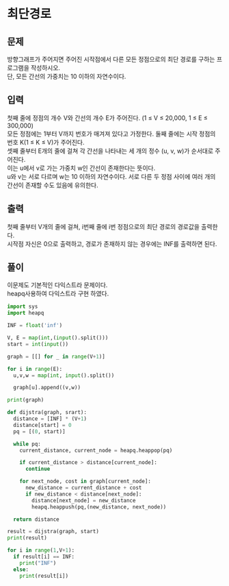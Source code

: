 # 최단경로

## 문제
방향그래프가 주어지면 주어진 시작점에서 다른 모든 정점으로의 최단 경로를 구하는 프로그램을 작성하시오. </br>
단, 모든 간선의 가중치는 10 이하의 자연수이다. </br>

## 입력
첫째 줄에 정점의 개수 V와 간선의 개수 E가 주어진다. (1 ≤ V ≤ 20,000, 1 ≤ E ≤ 300,000)  </br>
모든 정점에는 1부터 V까지 번호가 매겨져 있다고 가정한다. 둘째 줄에는 시작 정점의 번호 K(1 ≤ K ≤ V)가 주어진다.  </br>
셋째 줄부터 E개의 줄에 걸쳐 각 간선을 나타내는 세 개의 정수 (u, v, w)가 순서대로 주어진다.  </br>
이는 u에서 v로 가는 가중치 w인 간선이 존재한다는 뜻이다. </br>
u와 v는 서로 다르며 w는 10 이하의 자연수이다. 서로 다른 두 정점 사이에 여러 개의 간선이 존재할 수도 있음에 유의한다. </br>

## 출력
첫째 줄부터 V개의 줄에 걸쳐, i번째 줄에 i번 정점으로의 최단 경로의 경로값을 출력한다. </br>
시작점 자신은 0으로 출력하고, 경로가 존재하지 않는 경우에는 INF를 출력하면 된다. </br>

## 풀이
이문제도 기본적인 다익스트라 문제이다. </br>
heapq사용하여 다익스트라 구현 하였다. </br>
```python
import sys
import heapq

INF = float('inf')

V, E = map(int,(input().split()))
start = int(input())

graph = [[] for _ in range(V+1)]

for i in range(E):
  u,v,w = map(int, input().split())

  graph[u].append((v,w))

print(graph)

def dijstra(graph, srart):
  distance = [INF] * (V+1)
  distance[start] = 0
  pq = [(0, start)]

  while pq:
    current_distance, current_node = heapq.heappop(pq)

    if current_distance > distance[current_node]:
      continue

    for next_node, cost in graph[current_node]:
      new_distance = current_distance + cost
      if new_distance < distance[next_node]:
        distance[next_node] = new_distance
        heapq.heappush(pq,(new_distance, next_node))

  return distance

result = dijstra(graph, start)
print(result)

for i in range(1,V+1):
  if result[i] == INF:
    print("INF")
  else:
    print(result[i])

```
